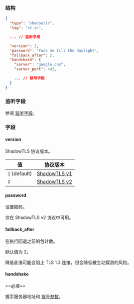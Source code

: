 ### 结构

```json
{
  "type": "shadowtls",
  "tag": "st-in",

  ... // 监听字段

  "version": 2,
  "password": "fuck me till the daylight",
  "fallback_after": 2,
  "handshake": {
    "server": "google.com",
    "server_port": 443,

    ... // 拨号字段
  }
}
```

### 监听字段

参阅 [监听字段](/zh/configuration/shared/listen/)。

### 字段

#### version

ShadowTLS 协议版本。

| 值             | 协议版本                                                                                    |
|---------------|-----------------------------------------------------------------------------------------|
| `1` (default) | [ShadowTLS v1](https://github.com/ihciah/shadow-tls/blob/master/docs/protocol-en.md#v1) |
| `2`           | [ShadowTLS v2](https://github.com/ihciah/shadow-tls/blob/master/docs/protocol-en.md#v2) |

#### password

设置密码。

仅在 ShadowTLS v2 协议中可用。

#### fallback_after

在执行回退之前的包计数。

默认值为 2。

降低此值可能会阻止 TLS 1.3 连接，但会降低被主动探测的风险。

#### handshake

==必填==

握手服务器地址和 [拨号参数](/zh/configuration/shared/dial/)。
